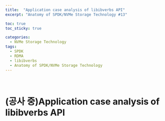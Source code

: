 ```yaml
---
title:  "Application case analysis of libibverbs API"
excerpt: "Anatomy of SPDK/NVMe Storage Technology #13"

toc: true
toc_sticky: true

categories:
  - NVMe Storage Technology
tags:
  - SPDK
  - RDMA
  - libibverbs
  - Anatomy of SPDK/NVMe Storage Technology
---
```


<br>

# (공사 중)Application case analysis of libibverbs API

